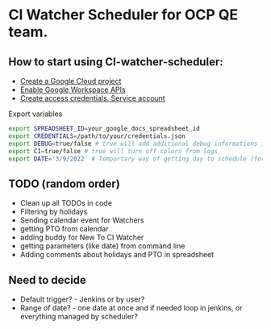 # CI Watcher Scheduler for OCP QE team.

## How to start using CI-watcher-scheduler:

- [Create a Google Cloud project](https://developers.google.com/workspace/guides/create-project)
- [Enable Google Workspace APIs](https://developers.google.com/workspace/guides/enable-apis)
- [Create access credentials. Service account](https://developers.google.com/workspace/guides/create-credentials#service-account)

Export variables

```bash
export SPREADSHEET_ID=your_google_docs_spreadsheet_id
export CREDENTIALS=/path/to/your/credentials.json
export DEBUG=true/false # true will add additional debug informations in logs
export CI=true/false # true will turn off colors from logs
export DATE='3/9/2022' # Temportary way of getting day to schedule (format: M/D/YYYY)
```

## TODO (random order)
- Clean up all TODOs in code
- Filtering by holidays
- Sending calendar event for Watchers
- getting PTO from calendar
- adding buddy for New To CI Watcher
- getting parameters (like date) from command line
- Adding comments about holidays and PTO in spreadsheet

## Need to decide
- Default trigger? - Jenkins or by user?
- Range of date? - one date at once and if needed loop in jenkins, or everything managed by scheduler?